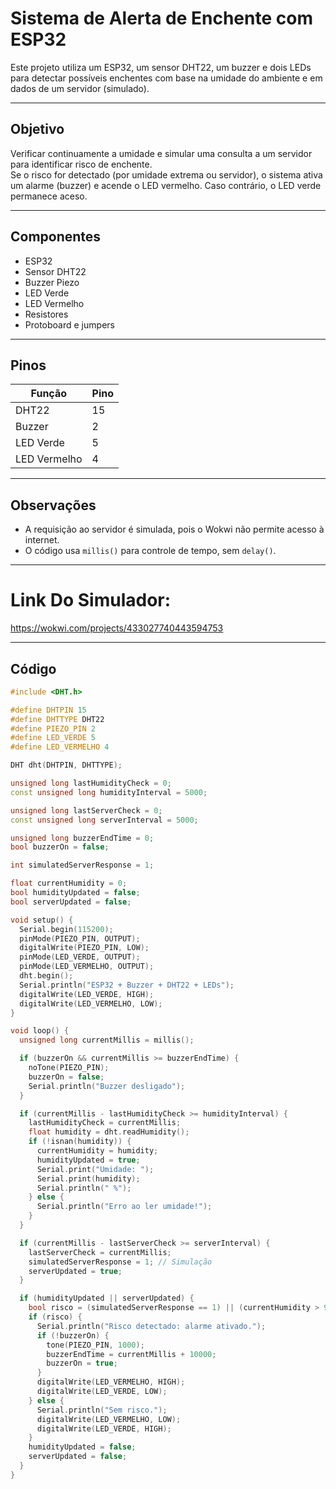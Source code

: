 # Sistema de Alerta de Enchente com ESP32

Este projeto utiliza um ESP32, um sensor DHT22, um buzzer e dois LEDs para detectar possíveis enchentes com base na umidade do ambiente e em dados de um servidor (simulado).

---

## Objetivo

Verificar continuamente a umidade e simular uma consulta a um servidor para identificar risco de enchente.  
Se o risco for detectado (por umidade extrema ou servidor), o sistema ativa um alarme (buzzer) e acende o LED vermelho. Caso contrário, o LED verde permanece aceso.

---

## Componentes

- ESP32  
- Sensor DHT22  
- Buzzer Piezo  
- LED Verde  
- LED Vermelho  
- Resistores  
- Protoboard e jumpers  

---

## Pinos

| Função        | Pino |
|---------------|------|
| DHT22         | 15   |
| Buzzer        | 2    |
| LED Verde     | 5    |
| LED Vermelho  | 4    |

---

## Observações

- A requisição ao servidor é simulada, pois o Wokwi não permite acesso à internet.
- O código usa `millis()` para controle de tempo, sem `delay()`.

---

# Link Do Simulador:

https://wokwi.com/projects/433027740443594753

---

## Código

```cpp
#include <DHT.h>

#define DHTPIN 15
#define DHTTYPE DHT22
#define PIEZO_PIN 2
#define LED_VERDE 5
#define LED_VERMELHO 4

DHT dht(DHTPIN, DHTTYPE);

unsigned long lastHumidityCheck = 0;
const unsigned long humidityInterval = 5000;

unsigned long lastServerCheck = 0;
const unsigned long serverInterval = 5000;

unsigned long buzzerEndTime = 0;
bool buzzerOn = false;

int simulatedServerResponse = 1;

float currentHumidity = 0;
bool humidityUpdated = false;
bool serverUpdated = false;

void setup() {
  Serial.begin(115200);
  pinMode(PIEZO_PIN, OUTPUT);
  digitalWrite(PIEZO_PIN, LOW);
  pinMode(LED_VERDE, OUTPUT);
  pinMode(LED_VERMELHO, OUTPUT);
  dht.begin();
  Serial.println("ESP32 + Buzzer + DHT22 + LEDs");
  digitalWrite(LED_VERDE, HIGH);
  digitalWrite(LED_VERMELHO, LOW);
}

void loop() {
  unsigned long currentMillis = millis();

  if (buzzerOn && currentMillis >= buzzerEndTime) {
    noTone(PIEZO_PIN);
    buzzerOn = false;
    Serial.println("Buzzer desligado");
  }

  if (currentMillis - lastHumidityCheck >= humidityInterval) {
    lastHumidityCheck = currentMillis;
    float humidity = dht.readHumidity();
    if (!isnan(humidity)) {
      currentHumidity = humidity;
      humidityUpdated = true;
      Serial.print("Umidade: ");
      Serial.print(humidity);
      Serial.println(" %");
    } else {
      Serial.println("Erro ao ler umidade!");
    }
  }

  if (currentMillis - lastServerCheck >= serverInterval) {
    lastServerCheck = currentMillis;
    simulatedServerResponse = 1; // Simulação
    serverUpdated = true;
  }

  if (humidityUpdated || serverUpdated) {
    bool risco = (simulatedServerResponse == 1) || (currentHumidity > 90.0);
    if (risco) {
      Serial.println("Risco detectado: alarme ativado.");
      if (!buzzerOn) {
        tone(PIEZO_PIN, 1000);
        buzzerEndTime = currentMillis + 10000;
        buzzerOn = true;
      }
      digitalWrite(LED_VERMELHO, HIGH);
      digitalWrite(LED_VERDE, LOW);
    } else {
      Serial.println("Sem risco.");
      digitalWrite(LED_VERMELHO, LOW);
      digitalWrite(LED_VERDE, HIGH);
    }
    humidityUpdated = false;
    serverUpdated = false;
  }
}
```